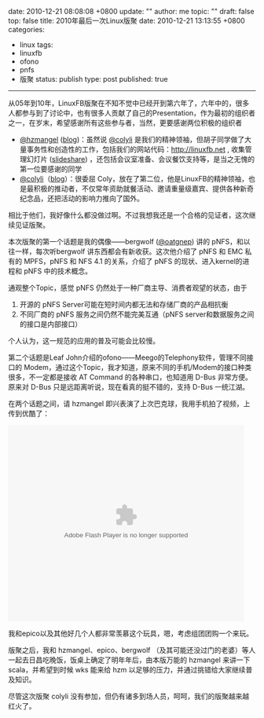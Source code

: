 date: 2010-12-21 08:08:08 +0800
update: ""
author: me
topic: ""
draft: false
top: false
title: 2010年最后一次Linux版聚
date: 2010-12-21 13:13:55 +0800
categories:
- linux
tags:
- linuxfb
- ofono
- pnfs
- 版聚
status: publish
type: post
published: true
---
<p>从05年到10年，LinuxFB版聚在不知不觉中已经开到第六年了，六年中的，很多人都参与到了讨论中，也有很多人贡献了自己的Presentation，作为最初的组织者之一，在岁末，希望感谢所有这些参与者，当然，更要感谢两位积极的组织者</p>

<ul>

<li><a href="http://twitter.com/hzmangel">@hzmangel</a> (<a href="http://www.hzmangel.info/blog/">blog</a>)：虽然说 <a href="http://twitter.com/colyli">@colyli</a> 是我们的精神领袖，但胡子同学做了大量事务性和创造性的工作，包括我们的网站代码：<a href="http://linuxfb.net">http://linuxfb.net</a> , 收集管理幻灯片 (<a href="http://www.slideshare.net/hzmangel">slideshare</a>) ，还包括会议室准备、会议餐饮支持等，是当之无愧的第一位要感谢的同学</li>

<li><a href="http://twitter.com/colyli">@colyli</a>（<a href="http://blog.coly.li/">blog</a>）：很委屈 Coly，放在了第二位，他是LinuxFB的精神领袖，也是最积极的推动者，不仅常年资助就餐活动、邀请重量级嘉宾、提供各种新奇纪念品，还把活动的影响力推向了国外。</li>

</ul>

<p>相比于他们，我好像什么都没做过啊。不过我想我还是一个合格的见证者，这次继续见证版聚。</p>

<p>本次版聚的第一个话题是我的偶像——bergwolf (<a href="http://twitter.com/oatgnep">@oatgnep</a>) 讲的 pNFS，和以往一样，每次听bergwolf 讲东西都会有新收获。这次他介绍了 pNFS 和 EMC 私有的 MPFS，pNFS 和 NFS 4.1 的关系，介绍了 pNFS 的现状、进入kernel的进程和 pNFS 中的技术概念。</p>

<p>通观整个Topic，感觉 pNFS 仍然处于一种厂商主导、消费者观望的状态，由于</p>

<ol>

<li>开源的 pNFS Server可能在短时间内都无法和存储厂商的产品相抗衡</li>

<li>不同厂商的 pNFS 服务之间仍然不能完美互通（pNFS server和数据服务之间的接口是内部接口）</li>

</ol>

<p>个人认为，这一规范的应用的普及可能会比较慢。</p>

<p>第二个话题是Leaf John介绍的ofono——Meego的Telephony软件，管理不同接口的 Modem，通过这个Topic，我才知道，原来不同的手机/Modem的接口种类很多，不一定都是接收 AT Command 的各种串口，也知道用 D-Bus 非常方便。原来对 D-Bus 只是远距离听说，现在看真的挺不错的，支持 D-Bus 一统江湖。</p>

<p>在两个话题之间，请 hzmangel 即兴表演了上次巴克球，我用手机拍了视频，上传到优酷了：</p>

<p><embed src="http://player.youku.com/player.php/sid/XMjMxMjE1MzI4/v.swf" quality="high" width="480" height="400" align="middle" allowscriptaccess="sameDomain" type="application/x-shockwave-flash"></embed></p>

<p>我和epico以及其他好几个人都非常羡慕这个玩具，嗯，考虑组团团购一个来玩。</p>

<p>版聚之后，我和 hzmangel、epico、bergwolf （及其可能还没过门的老婆）等人一起去日昌吃晚饭，饭桌上确定了明年年后，由本版万能的 hzmangel 来讲一下 scala，并希望到时候 wks 能来给 hzm 以足够的压力，并通过挑错给大家继续普及知识。</p>

<p>尽管这次版聚 colyli 没有参加，但仍有诸多到场人员，呵呵，我们的版聚越来越红火了。</p>
